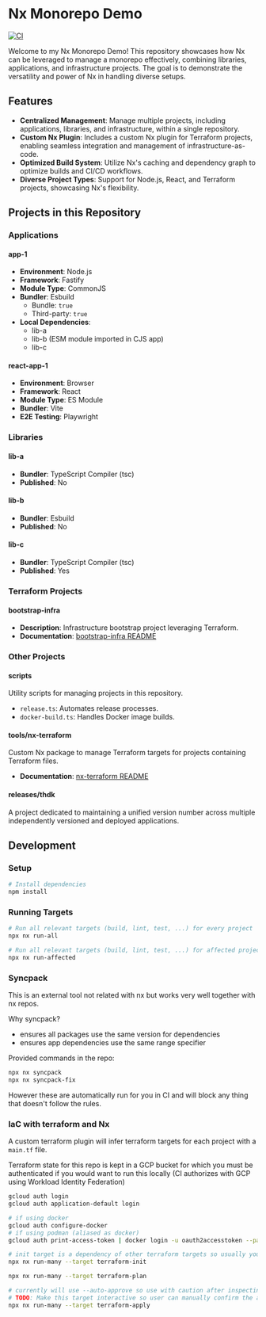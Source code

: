 # Nx Monorepo Demo

[![CI](https://github.com/thdk/nx-monorepo-demo/actions/workflows/ci.yml/badge.svg)](https://github.com/thdk/nx-monorepo-demo/actions/workflows/ci.yml)

Welcome to my Nx Monorepo Demo! This repository showcases how Nx can be leveraged to manage a monorepo effectively, combining libraries, applications, and infrastructure projects. The goal is to demonstrate the versatility and power of Nx in handling diverse setups.

## Features

- **Centralized Management**: Manage multiple projects, including applications, libraries, and infrastructure, within a single repository.
- **Custom Nx Plugin**: Includes a custom Nx plugin for Terraform projects, enabling seamless integration and management of infrastructure-as-code.
- **Optimized Build System**: Utilize Nx's caching and dependency graph to optimize builds and CI/CD workflows.
- **Diverse Project Types**: Support for Node.js, React, and Terraform projects, showcasing Nx's flexibility.

## Projects in this Repository

### Applications

#### app-1

- **Environment**: Node.js
- **Framework**: Fastify
- **Module Type**: CommonJS
- **Bundler**: Esbuild
  - Bundle: `true`
  - Third-party: `true`
- **Local Dependencies**:
  - lib-a
  - lib-b (ESM module imported in CJS app)
  - lib-c

#### react-app-1

- **Environment**: Browser
- **Framework**: React
- **Module Type**: ES Module
- **Bundler**: Vite
- **E2E Testing**: Playwright

### Libraries

#### lib-a

- **Bundler**: TypeScript Compiler (tsc)
- **Published**: No

#### lib-b

- **Bundler**: Esbuild
- **Published**: No

#### lib-c

- **Bundler**: TypeScript Compiler (tsc)
- **Published**: Yes

### Terraform Projects

#### bootstrap-infra

- **Description**: Infrastructure bootstrap project leveraging Terraform.
- **Documentation**: [bootstrap-infra README](./terraform/bootstrap-infra/README.md)

### Other Projects

#### scripts

Utility scripts for managing projects in this repository.

- `release.ts`: Automates release processes.
- `docker-build.ts`: Handles Docker image builds.

#### tools/nx-terraform

Custom Nx package to manage Terraform targets for projects containing Terraform files.

- **Documentation**: [nx-terraform README](./tools/nx-terraform/README.md)

#### releases/thdk

A project dedicated to maintaining a unified version number across multiple independently versioned and deployed applications.

## Development

### Setup

```sh
# Install dependencies
npm install
```

### Running Targets

```sh
# Run all relevant targets (build, lint, test, ...) for every project
npx nx run-all

# Run all relevant targets (build, lint, test, ...) for affected projects only
npx nx run-affected
```

### Syncpack

This is an external tool not related with nx but works very well together with nx repos.

Why syncpack?

- ensures all packages use the same version for dependencies
- ensures app dependencies use the same range specifier

Provided commands in the repo:

```sh
npx nx syncpack
npx nx syncpack-fix
```

However these are automatically run for you in CI and will block any thing that doesn't follow the rules.

### IaC with terraform and Nx

A custom terraform plugin will infer terraform targets for each project with a `main.tf` file.

Terraform state for this repo is kept in a GCP bucket for which you must be authenticated if you would want to run this locally (CI authorizes with GCP using Workload Identity Federation)

```sh
gcloud auth login
gcloud auth application-default login

# if using docker
gcloud auth configure-docker
# if using podman (aliased as docker)
gcloud auth print-access-token | docker login -u oauth2accesstoken --password-stdin https://europe-west1-docker.pkg.dev
```

```sh
# init target is a dependency of other terraform targets so usually you do not have to run it explicitly
npx nx run-many --target terraform-init

npx nx run-many --target terraform-plan

# currently will use --auto-approve so use with caution after inspecting output of terraform-plan command
# TODO: Make this target interactive so user can manually confirm the action for each project.
npx nx run-many --target terraform-apply

```

